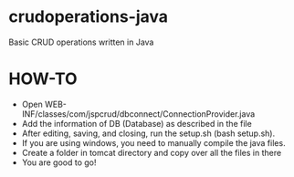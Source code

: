 # crudoperations-java
Basic CRUD operations written in Java

# HOW-TO

- Open WEB-INF/classes/com/jspcrud/dbconnect/ConnectionProvider.java
- Add the information of DB (Database) as described in the file
- After editing, saving, and closing, run the setup.sh (bash setup.sh).
- If you are using windows, you need to manually compile the java files.
- Create a folder in tomcat directory and copy over all the files in there
- You are good to go!
